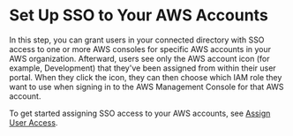# Set Up SSO to Your AWS Accounts<a name="step3"></a>

In this step, you can grant users in your connected directory with SSO access to one or more AWS consoles for specific AWS accounts in your AWS organization\. Afterward, users see only the AWS account icon \(for example, Development\) that they've been assigned from within their user portal\. When they click the icon, they can then choose which IAM role they want to use when signing in to the AWS Management Console for that AWS account\. 

To get started assigning SSO access to your AWS accounts, see [Assign User Access](useraccess.md#assignusers)\.